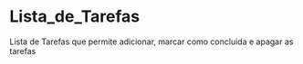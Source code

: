 # Lista_de_Tarefas

Lista de Tarefas que permite adicionar, marcar como concluida e apagar as tarefas
